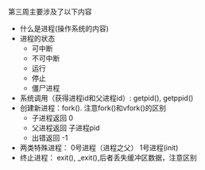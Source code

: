 第三周主要涉及了以下内容  
+ 什么是进程(操作系统的内容)  
+ 进程的状态
	* 可中断  
	* 不可中断
	* 运行
	* 停止
	* 僵尸进程
+ 系统调用（获得进程id和父进程id）: getpid(), getppid()
+ 创建新进程：fork(). 注意fork()和vfork()的区别 
	* 子进程返回 0
	* 父进程返回 子进程pid
	* 出错返回 -1
+ 两类特殊进程： 0号进程（进程之父） 1号进程(init)
+ 终止进程： exit(), _exit(),后者丢失缓冲区数据，注意区别


